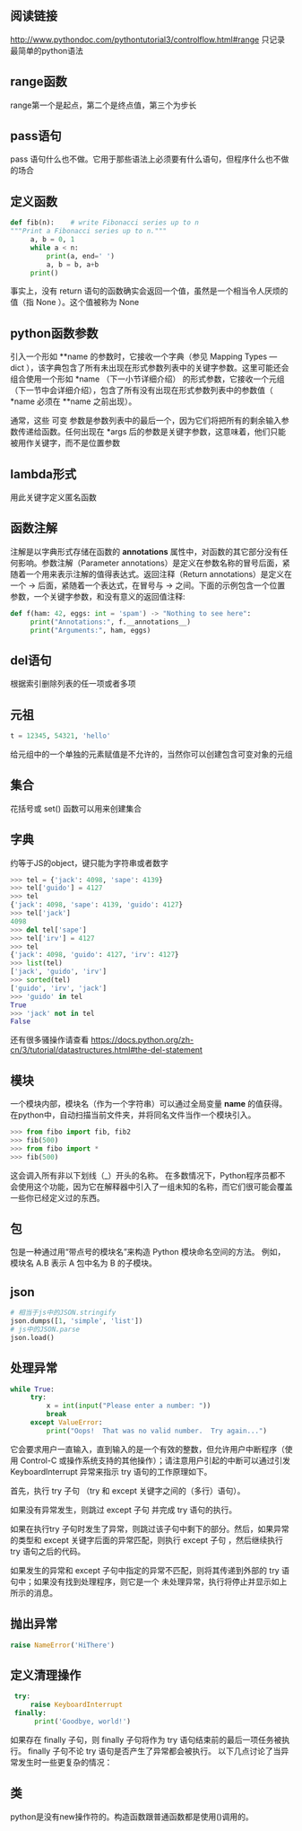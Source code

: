 ## 阅读链接
http://www.pythondoc.com/pythontutorial3/controlflow.html#range
只记录最简单的python语法
## range函数
range第一个是起点，第二个是终点值，第三个为步长
## pass语句
pass 语句什么也不做。它用于那些语法上必须要有什么语句，但程序什么也不做的场合
## 定义函数
```python
def fib(n):    # write Fibonacci series up to n
"""Print a Fibonacci series up to n."""
     a, b = 0, 1
     while a < n:
         print(a, end=' ')
         a, b = b, a+b
     print()
```
事实上，没有 return 语句的函数确实会返回一个值，虽然是一个相当令人厌烦的值（指 None ）。这个值被称为 None 
## python函数参数
引入一个形如 **name 的参数时，它接收一个字典（参见 Mapping Types — dict ），该字典包含了所有未出现在形式参数列表中的关键字参数。这里可能还会组合使用一个形如 *name （下一小节详细介绍） 的形式参数，它接收一个元组（下一节中会详细介绍），包含了所有没有出现在形式参数列表中的参数值（ *name 必须在 **name 之前出现）。 

通常，这些 可变 参数是参数列表中的最后一个，因为它们将把所有的剩余输入参数传递给函数。任何出现在 *args 后的参数是关键字参数，这意味着，他们只能被用作关键字，而不是位置参数
## lambda形式
用此关键字定义匿名函数
## 函数注解
注解是以字典形式存储在函数的 __annotations__ 属性中，对函数的其它部分没有任何影响。参数注解（Parameter annotations）是定义在参数名称的冒号后面，紧随着一个用来表示注解的值得表达式。返回注释（Return annotations）是定义在一个 -> 后面，紧随着一个表达式，在冒号与 -> 之间。下面的示例包含一个位置参数，一个关键字参数，和没有意义的返回值注释:
```python
def f(ham: 42, eggs: int = 'spam') -> "Nothing to see here":
     print("Annotations:", f.__annotations__)
     print("Arguments:", ham, eggs)
```
## del语句
根据索引删除列表的任一项或者多项
## 元祖
```python
t = 12345, 54321, 'hello'
```
给元组中的一个单独的元素赋值是不允许的，当然你可以创建包含可变对象的元组
## 集合
花括号或 set() 函数可以用来创建集合
## 字典
约等于JS的object，键只能为字符串或者数字
```python
>>> tel = {'jack': 4098, 'sape': 4139}
>>> tel['guido'] = 4127
>>> tel
{'jack': 4098, 'sape': 4139, 'guido': 4127}
>>> tel['jack']
4098
>>> del tel['sape']
>>> tel['irv'] = 4127
>>> tel
{'jack': 4098, 'guido': 4127, 'irv': 4127}
>>> list(tel)
['jack', 'guido', 'irv']
>>> sorted(tel)
['guido', 'irv', 'jack']
>>> 'guido' in tel
True
>>> 'jack' not in tel
False
```
还有很多骚操作请查看
https://docs.python.org/zh-cn/3/tutorial/datastructures.html#the-del-statement 
## 模块
一个模块内部，模块名（作为一个字符串）可以通过全局变量 __name__ 的值获得。
在python中，自动扫描当前文件夹，并将同名文件当作一个模块引入。
```python
>>> from fibo import fib, fib2
>>> fib(500)
>>> from fibo import *
>>> fib(500)
```
这会调入所有非以下划线（_）开头的名称。 在多数情况下，Python程序员都不会使用这个功能，因为它在解释器中引入了一组未知的名称，而它们很可能会覆盖一些你已经定义过的东西。
## 包
包是一种通过用“带点号的模块名”来构造 Python 模块命名空间的方法。 例如，模块名 A.B 表示 A 包中名为 B 的子模块。
## json
```python
# 相当于js中的JSON.stringify
json.dumps([1, 'simple', 'list'])
# js中的JSON.parse
json.load()
```
## 处理异常
```python
while True:
     try:
         x = int(input("Please enter a number: "))
         break
     except ValueError:
         print("Oops!  That was no valid number.  Try again...")
```
它会要求用户一直输入，直到输入的是一个有效的整数，但允许用户中断程序（使用 Control-C 或操作系统支持的其他操作）；请注意用户引起的中断可以通过引发 KeyboardInterrupt 异常来指示
try 语句的工作原理如下。

首先，执行 try 子句 （try 和 except 关键字之间的（多行）语句）。

如果没有异常发生，则跳过 except 子句 并完成 try 语句的执行。

如果在执行try 子句时发生了异常，则跳过该子句中剩下的部分。然后，如果异常的类型和 except 关键字后面的异常匹配，则执行 except 子句 ，然后继续执行 try 语句之后的代码。

如果发生的异常和 except 子句中指定的异常不匹配，则将其传递到外部的 try 语句中；如果没有找到处理程序，则它是一个 未处理异常，执行将停止并显示如上所示的消息。
## 抛出异常
```python
raise NameError('HiThere')
```
## 定义清理操作
```python
 try:
     raise KeyboardInterrupt
 finally:
      print('Goodbye, world!')
```
如果存在 finally 子句，则 finally 子句将作为 try 语句结束前的最后一项任务被执行。 finally 子句不论 try 语句是否产生了异常都会被执行。 以下几点讨论了当异常发生时一些更复杂的情况：
## 类
python是没有new操作符的。构造函数跟普通函数都是使用()调用的。